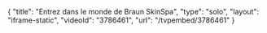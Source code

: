 {
    "title": "Entrez dans le monde de Braun SkinSpa",
    "type": "solo",
    "layout": "iframe-static",
    "videoId": "3786461",
    "url": "\/tvpembed\/3786461"
}